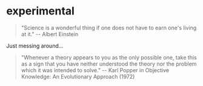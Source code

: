 # experimental


> "Science is a wonderful thing if one does not have to earn one's living at it." -- Albert Einstein

Just messing around...

> "Whenever a theory appears to you as the only possible one, take this as a sign that you have neither understood the theory nor the problem which it was intended to solve." --
Karl Popper in Objective Knowledge: An Evolutionary Approach (1972)